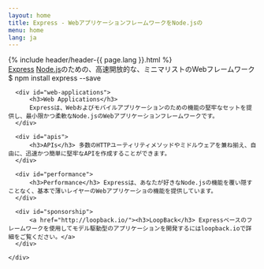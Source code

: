 ```yaml
---
layout: home
title: Express - WebアプリケーションフレームワークをNode.jsの
menu: home
lang: ja
---
```


<section id="home-content">
    {% include header/header-{{ page.lang }}.html %}
    <div id="overlay"></div>
    <section id="description">
    <a href="/" class="express">Express</a>
    <span class="description">
      <a href='http://nodejs.org'>Node.js</a>のための、高速開放的な、ミニマリストのWebフレームワーク
    </span>
    </section>
    <div id="install-command">$ npm install express --save</div>
</section>

<section id="intro">
    <div id="boxes" class="clearfix">

      <div id="web-applications">
          <h3>Web Applications</h3>
          Expressは、Webおよびモバイルアプリケーションのための機能の堅牢なセットを提供し、最小限かつ柔軟なNode.jsのWebアプリケーションフレームワークです。
      </div>

      <div id="apis">
          <h3>APIs</h3> 多数のHTTPユーティリティメソッドやミドルウェアを兼ね揃え、自由に、迅速かつ簡単に堅牢なAPIを作成することができます。
      </div>

      <div id="performance">
          <h3>Performance</h3> Expressは、あなたが好きなNode.jsの機能を覆い隠すことなく、基本で薄いレイヤーのWebアプリケーショの機能を提供しています。
      </div>

      <div id="sponsorship">
          <a href="http://loopback.io/"><h3>LoopBack</h3> Expressベースのフレームワークを使用してモデル駆動型のアプリケーションを開発するにはloopback.ioで詳細をご覧ください。</a>
      </div>
        
    </div>
</section>

<!--
<section id="announcements">
  {% include announcement/announcement-{{ page.lang }}.md %}
</section>
-->
